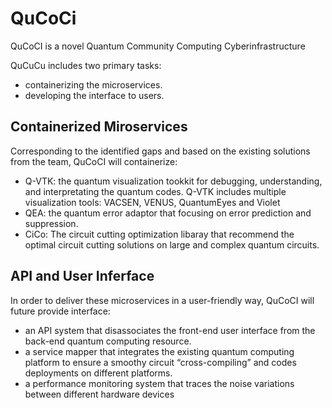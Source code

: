# QuCoCi
QuCoCI  is a novel Quantum Community Computing Cyberinfrastructure

QuCuCu includes two primary tasks: 
- containerizing the microservices.
- developing the interface to users.

## Containerized Miroservices
Corresponding to the identified gaps and based on the existing solutions from the team, QuCoCI will containerize:
- Q-VTK: the quantum visualization tookkit for debugging, understanding, and interpretating the quantum codes. Q-VTK includes multiple visualization tools: VACSEN, VENUS, QuantumEyes and Violet
- QEA: the quantum error adaptor that focusing on error prediction and suppression.
- CiCo: The circuit cutting optimization libaray that recommend the optimal circuit cutting solutions on large and complex quantum circuits.

## API and User Inferface
In order to deliver these microservices in a user-friendly way, QuCoCI will future provide interface:
- an API system that disassociates the front-end user interface from the back-end quantum computing resource.
- a service mapper that integrates the existing quantum computing platform to ensure a smoothy circuit “cross-compiling” and codes deployments on different platforms.
- a performance monitoring system that traces the noise variations between different hardware devices
